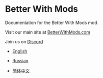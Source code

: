 # Better With Mods

Documentation for the Better With Mods mod.

Visit our main site at [BetterWithMods.com](https://www.betterwithmods.com)

Join us on [Discord](https://discord.betterwithmods.com)

* [English](en_us/index.md)

* [Russian](ru_ru/index.md)

* [简体中文](zh_cn/index.md)
